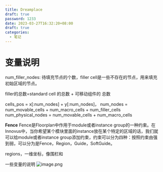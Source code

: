 ```yaml
---
title: Dreamplace
draft: true
password: 1233
date: 2023-03-27T16:32:20+08:00
draft: true
categories:
  - 笔记
---
```


# 变量说明

num_filler_nodes:  待填充节点的个数，filler cell是一些不存在的节点，用来填充初始区域的节点。

filler的总数=standard cell 的总数 + 可移动组件的 总数

cells_pos = x[:num_nodes] + y[:num_nodes]，
num_nodes = num_movable_cells + num_macro_cells + num_filler_cells
num_physical_nodes = num_movable_cells + num_macro_cells

**Fence**
Fence是Floorplan中作用于module或者instance group的一种约束。在Innovus中，当你希望某个模块里面的instance放在某个特定的区域的话，我们就可以给module或者instance group添加约束，约束可以分为四种：按照约束由强到弱，可以分为是Fence，Region，Guide，SoftGuide。

regions，一维坐标，像围栏和


一些变量的说明
![image.png](https://cdn.staticaly.com/gh/SivanLaai/image-store-rep@master/note/20230403100641.png)
